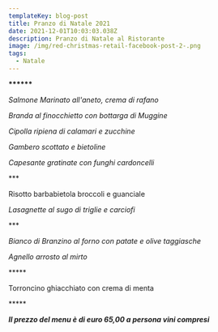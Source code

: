 ```yaml
---
templateKey: blog-post
title: Pranzo di Natale 2021
date: 2021-12-01T10:03:03.038Z
description: Pranzo di Natale al Ristorante
image: /img/red-christmas-retail-facebook-post-2-.png
tags:
  - Natale
---
```



**\*\*\*\*\*\***

*Salmone Marinato all'aneto, crema di rafano*

*Branda al finocchietto con bottarga di Muggine*

*Cipolla ripiena di calamari e zucchine*

*Gambero scottato e bietoline*

*Capesante gratinate con funghi cardoncelli*

\*\**

Risotto barbabietola broccoli e guanciale

 *Lasagnette al sugo di triglie e carciofi*

\*\**

 *Bianco di Branzino al forno con patate e olive taggiasche*

*Agnello arrosto al mirto*

\*\*\*\**

Torroncino ghiacchiato con crema di menta

\*\*\*\**



***Il prezzo del menu è di euro 65,00 a persona vini compresi***